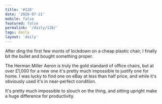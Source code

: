 ```yaml
---
title: '#128'
date: '2020-07-21'
mobile: false
featured: false
permalink: '/daily/128/'
tags: daily
layout: 'daily'
---
```


After ding the first few monts of lockdown on a cheap plastic chair, I finally bit the bullet and bought something proper.

The Herman Miller Aeron is truly the gold standard of office chairs, but at over £1,000 for a new one it's pretty much impossible to justify one for home. I was lucky to find one on eBay at less than half price, and while it's obviously used it's in near-perfect condition.

It's pretty much impossible to slouch on the thing, and sitting upright make a huge difference for productivity.
